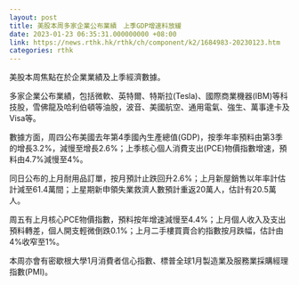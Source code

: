 ```yaml
---
layout: post
title: 美股本周多家企業公布業績　上季GDP增速料放緩
date: 2023-01-23 06:35:31.000000000 +08:00
link: https://news.rthk.hk/rthk/ch/component/k2/1684983-20230123.htm
categories: rthk
---
```


美股本周焦點在於企業業績及上季經濟數據。

多家企業公布業績，包括微軟、英特爾、特斯拉(Tesla)、國際商業機器(IBM)等科技股，雪佛龍及哈利伯頓等油股，波音、美國航空、通用電氣、強生、萬事達卡及Visa等。

數據方面，周四公布美國去年第4季國內生產總值(GDP)，按季年率預料由第3季的增長3.2%，減慢至增長2.6%；上季核心個人消費支出(PCE)物價指數增速，預料由4.7%減慢至4%。

同日公布的上月耐用品訂單，按月預計止跌回升2.6%；上月新屋銷售以年率計估計減至61.4萬間；上星期新申領失業救濟人數預計重返20萬人，估計有20.5萬人。

周五有上月核心PCE物價指數，預料按年增速減慢至4.4%；上月個人收入及支出預料轉差，個人開支輕微倒跌0.1%；上月二手樓買賣合約指數按月跌幅，估計由4%收窄至1%。

本周亦會有密歇根大學1月消費者信心指數、標普全球1月製造業及服務業採購經理指數(PMI)。
